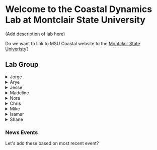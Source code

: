 # Welcome to the Coastal Dynamics Lab at Montclair State University

(Add description of lab here)

Do we want to link to MSU Coastal website to the [Montclair State Univeristy](https://www.montclair.edu/)?

## Lab Group
<details>
<summary>Jorge</summary>
<br>
Jorge's bio.
</details>

<details>
<summary>Arye</summary>
<br>
Arye's bio.  
</details>

<details>
<summary>Jesse</summary>
<br>
Jesse's bio.
</details>

<details>
<summary>Madeline</summary>
<br>
Madeline's bio.
</details>

<details>
<summary>Nora</summary>
<br>
Nora's bio.
</details>

<details>
<summary>Chris</summary>
<br>
Chris's bio.
</details>

<details>
<summary>Mike</summary>
<br>
Mike's bio.
</details>

<details>
<summary>Isamar</summary>
<br>
Isamar's bio.
</details>

<details>
<summary>Shane</summary>
<br>
Shane's bio.
</details>


### News Events
Let's add these based on most recent event?




